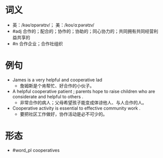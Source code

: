 # 词义
- 英：/kəʊˈɒpərətɪv/； 美：/koʊˈɑːpərətɪv/
- #adj 合作的；配合的；协作的；协助的；同心协力的；共同拥有共同经营利益共享的
- #n 合作企业；合作社组织
# 例句
- James is a very helpful and cooperative lad
	- 詹姆斯是个肯帮忙、好合作的小伙子。
- A helpful cooperative patient ; parents hope to raise children who are considerate and helpful to others .
	- 非常合作的病人；父母希望孩子能变成体谅他人、与人合作的人。
- Cooperative activity is essential to effective community work .
	- 要把社区工作做好，协作活动是必不可少的。
# 形态
- #word_pl cooperatives
